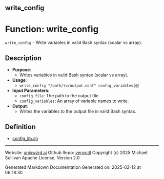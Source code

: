 ## write_config
# Function: write_config
`write_config` - Write variables in valid Bash syntax (scalar vs array).
## Description
- **Purpose**:
  - Writes variables in valid Bash syntax (scalar vs array).
- **Usage**:
  - `write_config "/path/to/output.conf" config_variables[@]`
- **Input Parameters**:
  - `config_file`: The path to the output file.
  - `config_variables`: An array of variable names to write.
- **Output**:
  - Writes the variables to the output file in valid Bash syntax.

## Definition 

* [config_lib.sh](../config_lib_sh.md)
---

Website: [unixwzrd.ai](https://unixwzrd.ai)
Github Repo: [venvutil](https://github.com/unixwzrd/venvutil)
Copyright (c) 2025 Michael Sullivan
Apache License, Version 2.0

Generated Markdown Documentation
Generated on: 2025-02-12 at 06:18:30
